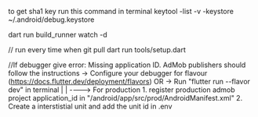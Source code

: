 to get sha1 key run this command in terminal
keytool -list -v -keystore ~/.android/debug.keystore

dart run build_runner watch -d

// run every time when git pull
dart run tools/setup.dart

//If debugger give error: Missing application ID. AdMob publishers should follow the instructions
-> Configure your debugger for flavour (https://docs.flutter.dev/deployment/flavors)
OR
-> Run "flutter run --flavor dev" in terminal
            |
            |
            ----> For production
            1. register production admob project application_id in "/android/app/src/prod/AndroidManifest.xml"
            2. Create a interstistial unit and add the unit id in .env